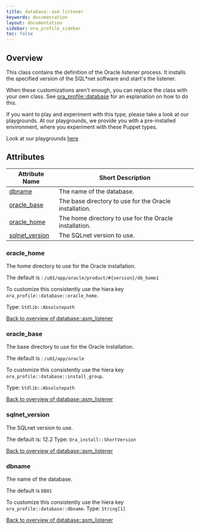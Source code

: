 ```yaml
---
title: database::asm listener
keywords: documentation
layout: documentation
sidebar: ora_profile_sidebar
toc: false
---
```

## Overview

This class contains the definition of the Oracle listener process. It installs the specified version of the SQL*net software and start's the listener.

When these customizations aren't enough, you can replace the class with your own class. See [ora_profile::database](./database.html) for an explanation on how to do this.





If you want to play and experiment with this type, please take a look at our playgrounds. At our playgrounds, 
we provide you with a pre-installed environment, where you experiment with these Puppet types.

Look at our playgrounds [here](/playgrounds#oracle)

## Attributes



Attribute Name                                           | Short Description                                      |
-------------------------------------------------------- | ------------------------------------------------------ |
[dbname](#database::asm_listener_dbname)                 | The name of the database.                              |
[oracle_base](#database::asm_listener_oracle_base)       | The base directory to use for the Oracle installation. |
[oracle_home](#database::asm_listener_oracle_home)       | The home directory to use for the Oracle installation. |
[sqlnet_version](#database::asm_listener_sqlnet_version) | The SQLnet version to use.                             |




### oracle_home<a name='database::asm_listener_oracle_home'>

The home directory to use for the Oracle installation.

The default is : `/u01/app/oracle/product/#{version}/db_home1`

To customize this consistently use the hiera key `ora_profile::database::oracle_home`.


Type: `Stdlib::Absolutepath`


[Back to overview of database::asm_listener](#attributes)

### oracle_base<a name='database::asm_listener_oracle_base'>

The base directory to use for the Oracle installation.

The default is : `/u01/app/oracle`

To customize this consistently use the hiera key `ora_profile::database::install_group`.


Type: `Stdlib::Absolutepath`


[Back to overview of database::asm_listener](#attributes)

### sqlnet_version<a name='database::asm_listener_sqlnet_version'>

The SQLnet version to use.

The default is: 12.2
Type: `Ora_install::ShortVersion`


[Back to overview of database::asm_listener](#attributes)

### dbname<a name='database::asm_listener_dbname'>

The name of the database.

The default is `DB01`

To customize this consistently use the hiera key `ora_profile::database::dbname`.
Type: `String[1]`


[Back to overview of database::asm_listener](#attributes)

